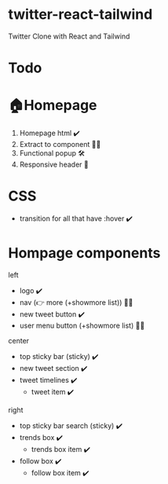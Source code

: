 # twitter-react-tailwind
Twitter Clone with React and Tailwind


# Todo

# 🏠Homepage
1. Homepage html ✔️
2. Extract to component 🏋️‍♀️
3. Functional popup 🛠
4. Responsive header 🍤

# CSS
- transition for all that have :hover ✔️

# Hompage components
left
- logo ✔️
- nav (👉 more (+showmore list)) 🏋️‍♀️
- new tweet button ✔️
- user menu button (+showmore list) 🏋️‍♀️

center
- top sticky bar (sticky) ✔️
- new tweet section ✔️
- tweet timelines ✔️
  - tweet item ✔️

right
- top sticky bar search (sticky) ✔️
- trends box ✔️
  - trends box item ✔️
- follow box ✔️
  - follow box item ✔️
